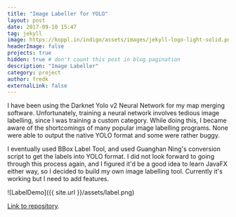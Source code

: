 ```yaml
---
title: "Image Labeller for YOLO"
layout: post
date: 2017-09-10 15:47
tag: jekyll
image: https://koppl.in/indigo/assets/images/jekyll-logo-light-solid.png
headerImage: false
projects: true
hidden: true # don't count this post in blog pagination
description: "Image Labeller"
category: project
author: fredk
externalLink: false
---
```


I have been using the Darknet Yolo v2 Neural Network for my map merging software. Unfortunately, training a neural network involves tedious image labelling, since I was training a custom category. While doing this, I became aware of the shortcomings of many popular image labelling programs. None were able to output the native YOLO format and some were rather buggy.

I eventually used BBox Label Tool, and used Guanghan Ning's conversion script to get the labels into YOLO format. I did not look forward to going through this process again, and I figured it'd be a good idea to learn JavaFX either way, so I decided to build my own image labelling tool. Currently it's working but I need to add features.

![LabelDemo]({{ site.url }}/assets/label.png)

<a href="https://github.com/fredkozlowski/Lucid-Label">Link to repository</a>.
